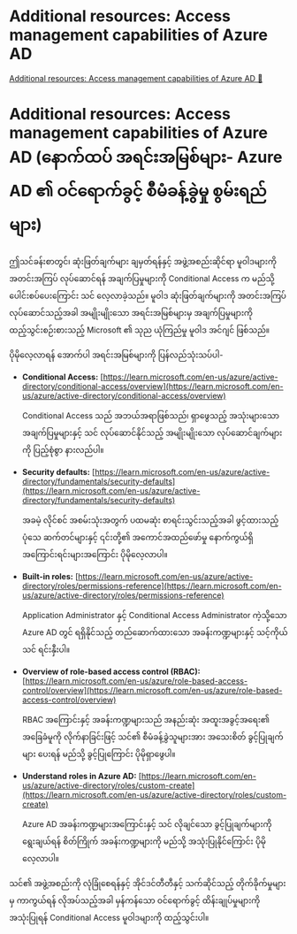 # Additional resources: Access management capabilities of Azure AD

[Additional resources: Access management capabilities of Azure AD 🔗](https://www.coursera.org/learn/microsoft-sc-900-exam-preparation-and-practice/supplement/mOByd/additional-resources-access-management-capabilities-of-azure-ad)

# Additional resources: Access management capabilities of Azure AD (နောက်ထပ် အရင်းအမြစ်များ- Azure AD ၏ ဝင်ရောက်ခွင့် စီမံခန့်ခွဲမှု စွမ်းရည်များ)

ဤသင်ခန်းစာတွင်၊ ဆုံးဖြတ်ချက်များ ချမှတ်ရန်နှင့် အဖွဲ့အစည်းဆိုင်ရာ မူဝါဒများကို အတင်းအကြပ် လုပ်ဆောင်ရန် အချက်ပြမှုများကို Conditional Access က မည်သို့ ပေါင်းစပ်ပေးကြောင်း သင် လေ့လာခဲ့သည်။ မူဝါဒ ဆုံးဖြတ်ချက်များကို အတင်းအကြပ် လုပ်ဆောင်သည့်အခါ အမျိုးမျိုးသော အရင်းအမြစ်များမှ အချက်ပြမှုများကို ထည့်သွင်းစဉ်းစားသည့် Microsoft ၏ သုည ယုံကြည်မှု မူဝါဒ အင်ဂျင် ဖြစ်သည်။

ပိုမိုလေ့လာရန် အောက်ပါ အရင်းအမြစ်များကို ပြန်လည်သုံးသပ်ပါ-

- **Conditional Access:** [https://learn.microsoft.com/en-us/azure/active-directory/conditional-access/overview](https://learn.microsoft.com/en-us/azure/active-directory/conditional-access/overview)

  Conditional Access သည် အဘယ်အရာဖြစ်သည်၊ ရှာဖွေသည့် အသုံးများသော အချက်ပြမှုများနှင့် သင် လုပ်ဆောင်နိုင်သည့် အမျိုးမျိုးသော လုပ်ဆောင်ချက်များကို ပြည့်စုံစွာ နားလည်ပါ။

- **Security defaults:** [https://learn.microsoft.com/en-us/azure/active-directory/fundamentals/security-defaults](https://learn.microsoft.com/en-us/azure/active-directory/fundamentals/security-defaults)

  အခမဲ့ လိုင်စင် အစမ်းသုံးအတွက် ပထမဆုံး စာရင်းသွင်းသည့်အခါ ဖွင့်ထားသည့် ပုံသေ ဆက်တင်များနှင့် ၎င်းတို့၏ အကောင်အထည်ဖော်မှု နောက်ကွယ်ရှိ အကြောင်းရင်းများအကြောင်း ပိုမိုလေ့လာပါ။

- **Built-in roles:** [https://learn.microsoft.com/en-us/azure/active-directory/roles/permissions-reference](https://learn.microsoft.com/en-us/azure/active-directory/roles/permissions-reference)

  Application Administrator နှင့် Conditional Access Administrator ကဲ့သို့သော Azure AD တွင် ရရှိနိုင်သည့် တည်ဆောက်ထားသော အခန်းကဏ္ဍများနှင့် သင့်ကိုယ်သင် ရင်းနှီးပါ။

- **Overview of role-based access control (RBAC):** [https://learn.microsoft.com/en-us/azure/role-based-access-control/overview](https://learn.microsoft.com/en-us/azure/role-based-access-control/overview)

  RBAC အကြောင်းနှင့် အခန်းကဏ္ဍများသည် အနည်းဆုံး အထူးအခွင့်အရေး၏ အခြေခံမူကို လိုက်နာခြင်းဖြင့် သင်၏ စီမံခန့်ခွဲသူများအား အသေးစိတ် ခွင့်ပြုချက်များ ပေးရန် မည်သို့ ခွင့်ပြုကြောင်း ပိုမိုရှာဖွေပါ။

- **Understand roles in Azure AD:** [https://learn.microsoft.com/en-us/azure/active-directory/roles/custom-create](https://learn.microsoft.com/en-us/azure/active-directory/roles/custom-create)

  Azure AD အခန်းကဏ္ဍများအကြောင်းနှင့် သင် လိုချင်သော ခွင့်ပြုချက်များကို ရွေးချယ်ရန် စိတ်ကြိုက် အခန်းကဏ္ဍများကို မည်သို့ အသုံးပြုနိုင်ကြောင်း ပိုမိုလေ့လာပါ။

သင်၏ အဖွဲ့အစည်းကို လုံခြုံစေရန်နှင့် အိုင်ဒင်တီတီနှင့် သက်ဆိုင်သည့် တိုက်ခိုက်မှုများမှ ကာကွယ်ရန် လိုအပ်သည့်အခါ မှန်ကန်သော ဝင်ရောက်ခွင့် ထိန်းချုပ်မှုများကို အသုံးပြုရန် Conditional Access မူဝါဒများကို ထည့်သွင်းပါ။
